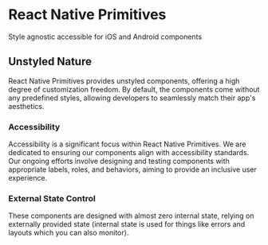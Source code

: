 # React Native Primitives

Style agnostic accessible for iOS and Android components

## Unstyled Nature

React Native Primitives provides unstyled components, offering a high degree of customization freedom. By default, the components come without any predefined styles, allowing developers to seamlessly match their app's aesthetics.

### Accessibility

Accessibility is a significant focus within React Native Primitives. We are dedicated to ensuring our components align with accessibility standards. Our ongoing efforts involve designing and testing components with appropriate labels, roles, and behaviors, aiming to provide an inclusive user experience.

### External State Control

These components are designed with almost zero internal state, relying on externally provided state (internal state is used for things like errors and layouts which you can also monitor).
